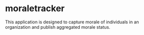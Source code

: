 # moraletracker
This application is designed to capture morale of individuals in an organization and publish aggregated morale status.
